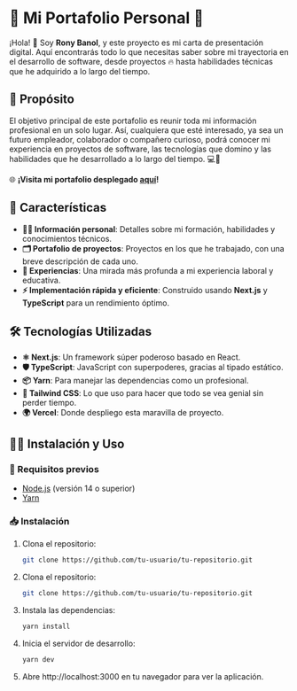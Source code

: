 
###
# 🌟 Mi Portafolio Personal 🌟

¡Hola! 👋 Soy **Rony Banol**, y este proyecto es mi carta de presentación digital. Aquí encontrarás todo lo que necesitas saber sobre mi trayectoria en el desarrollo de software, desde proyectos 🔥 hasta habilidades técnicas que he adquirido a lo largo del tiempo.

## 🎯 Propósito

El objetivo principal de este portafolio es reunir toda mi información profesional en un solo lugar. Así, cualquiera que esté interesado, ya sea un futuro empleador, colaborador o compañero curioso, podrá conocer mi experiencia en proyectos de software, las tecnologías que domino y las habilidades que he desarrollado a lo largo del tiempo. 💻🚀

🌐 **¡Visita mi portafolio desplegado [aquí](https://portfolio-rony-banol.vercel.app/)!** 

## 🚀 Características

- **👨‍💻 Información personal**: Detalles sobre mi formación, habilidades y conocimientos técnicos.
- **🗂️ Portafolio de proyectos**: Proyectos en los que he trabajado, con una breve descripción de cada uno.
- **📜 Experiencias**: Una mirada más profunda a mi experiencia laboral y educativa.
- **⚡ Implementación rápida y eficiente**: Construido usando **Next.js** y **TypeScript** para un rendimiento óptimo.

## 🛠️ Tecnologías Utilizadas

- **⚛️ Next.js**: Un framework súper poderoso basado en React.
- **🛡️ TypeScript**: JavaScript con superpoderes, gracias al tipado estático.
- **📦 Yarn**: Para manejar las dependencias como un profesional.
- **🎨 Tailwind CSS**: Lo que uso para hacer que todo se vea genial sin perder tiempo.
- **🌍 Vercel**: Donde despliego esta maravilla de proyecto.

## 🧑‍💻 Instalación y Uso

### 🚨 Requisitos previos

- [Node.js](https://nodejs.org/) (versión 14 o superior)
- [Yarn](https://yarnpkg.com/)

### 📥 Instalación

1. Clona el repositorio:

   ```bash
   git clone https://github.com/tu-usuario/tu-repositorio.git

1. Clona el repositorio:

   ```bash
   git clone https://github.com/tu-usuario/tu-repositorio.git
   ```
2. Instala las dependencias:
   
    ```bash
   yarn install
   ```
3. Inicia el servidor de desarrollo:
   
    ```bash
   yarn dev
   ```
   
4. Abre http://localhost:3000 en tu navegador para ver la aplicación.

###

 
